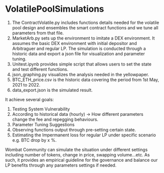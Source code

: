 # VolatilePoolSimulations

1. The ContractVolatile.py includes functions details needed for the volatile pool design and ensembles the smart contract functions and we tune all parameters from that file.
2. MarketArb.py sets up the environment to imitate a DEX environment. It assumes the basic DEX environment with initial depositor and Arbitraguer and regular LP. The simulation is conducted through a historic data and export a json file for visualization and parameter tuning.
3. Unitest.ipynb provides simple script that allows users to set the state and test different functions.
4. json_graphing.py visualizes the analysis needed in the yellowpaper.
5. BTC_ETH_price.csv is the historic data covering the period from 1st May, 2021 to 2022.
6. data_export.json is the simulated result.

It achieve several goals:
1. Testing System Vulnerability 
2. According to historical data (hourly) → How different parameters change the fee and repegging behaviours. 
3. Parameter Tuning Suggestions
4. Observing functions output through pre-setting certain state.
5. Estimating the Impermanent loss for regular LP under specific scenario e.g. BTC drop by x %.

Wombat Community can simulate the situation under different settings including number of tokens, change in price, swapping volume...etc. 
As such, it provides an empirical guideline for the governance and balance our LP benefits through any parameters settings if needed. 

